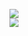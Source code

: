 [![](https://img.shields.io/badge/Made%20With-Github%20Spray-lightgrey.svg?style=for-the-badge&logo=github)](https://github.com/Annihil/github-spray#27975)  
[![](https://i.imgur.com/2DrTn0Z.gif)](https://github.com/Annihil/github-spray)
